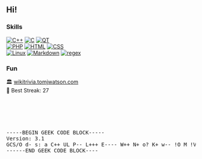 Hi!
----

### Skills

[![C++](https://skillicons.dev/icons?i=cpp&theme=light)](https://en.wikipedia.org/wiki/C%2B%2B "C++")
[![C](https://skillicons.dev/icons?i=c&theme=light)](https://en.wikipedia.org/wiki/C_%28programming_language%29 "C")
[![QT](https://skillicons.dev/icons?i=qt&theme=light)](https://www.qt.io/ "QT")
<br>
[![PHP](https://skillicons.dev/icons?i=php)](https://www.php.net/ "PHP")
[![HTML](https://skillicons.dev/icons?i=html&theme=light)](https://html.spec.whatwg.org/ "HTML")
[![CSS](https://skillicons.dev/icons?i=css&theme=light)](https://www.w3.org/TR/CSS/ "CSS")
<br>
[![Linux](https://skillicons.dev/icons?i=linux&theme=light)](https://en.wikipedia.org/wiki/Linux "Linux")
[![Markdown](https://skillicons.dev/icons?i=md&theme=light)](https://en.wikipedia.org/wiki/Markdown "Markdown")
[![regex](https://skillicons.dev/icons?i=regex&theme=light)](https://en.wikipedia.org/wiki/Regular_expression "Regex")


### Fun

🏛️ [wikitrivia.tomjwatson.com](https://wikitrivia.tomjwatson.com)<br>
🥇 Best Streak: 27

<br><br><br><br>
<pre>
-----BEGIN GEEK CODE BLOCK-----
Version: 3.1
GCS/O d- s: a C++ UL P-- L+++ E---- W++ N+ o? K+ w-- !O M !V PS++ !Y !PGP !t !5 X- R- !tv b+ DI+ !D G>G+++ e++ z?
------END GEEK CODE BLOCK----
</pre>
